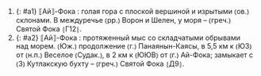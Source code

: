 ---
---

1. {: #a1} ⟦Ай⟧-Фока
: голая гора с плоской вершиной и изрытыми ⦅ов.⦆ склонами. В междуречье ⦅рр.⦆ Ворон и Шелен, у моря – ⦅греч.⦆ Святой Фока ⦃Г12⦄.
2. {: #a2} ⟦Ай⟧-Фока
: протяженный мыс со складчатыми обрывами над морем. ⦅Юж.⦆ продолжение ⦅г.⦆ Панаянын-Каясы, в 5,5 км к ⦅ЮЗ⦆ от ⦅н.п.⦆ Веселое ⦅Судак.⦆, в 2 км к ⦅ЮЮВ⦆ от ⦅г.⦆ Ай-Фока; замыкает с ⦅З⦆ Кутлакскую бухту – ⦅греч.⦆ Святой Фока ⦃Д9⦄.
